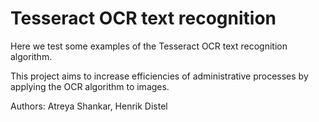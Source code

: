 # Tesseract OCR text recognition

Here we test some examples of the Tesseract OCR text recognition algorithm.

This project aims to increase efficiencies of administrative processes by applying the OCR algorithm to images.

Authors: Atreya Shankar, Henrik Distel
